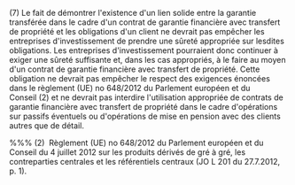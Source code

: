 (7) Le fait de démontrer l'existence d'un lien solide entre la garantie transférée dans le cadre d'un contrat de garantie financière avec transfert de propriété et les obligations d'un client ne devrait pas empêcher les entreprises d'investissement de prendre une sûreté appropriée sur lesdites obligations. Les entreprises d'investissement pourraient donc continuer à exiger une sûreté suffisante et, dans les cas appropriés, à le faire au moyen d'un contrat de garantie financière avec transfert de propriété. Cette obligation ne devrait pas empêcher le respect des exigences énoncées dans le règlement (UE) no 648/2012 du Parlement européen et du Conseil (2) et ne devrait pas interdire l'utilisation appropriée de contrats de garantie financière avec transfert de propriété dans le cadre d'opérations sur passifs éventuels ou d'opérations de mise en pension avec des clients autres que de détail.

%%% (2)  Règlement (UE) no 648/2012 du Parlement européen et du Conseil du 4 juillet 2012 sur les produits dérivés de gré à gré, les contreparties centrales et les référentiels centraux (JO L 201 du 27.7.2012, p. 1).